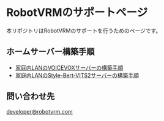 # RobotVRMのサポートページ

本リポジトリはRobotVRMのサポートを行うためのページです。

## ホームサーバー構築手順

- [家庭内LANのVOICEVOXサーバーの構築手順](./docs/voicevox_server.md)
- [家庭内LANのStyle-Bert-VITS2サーバーの構築手順](./docs/style-bert-vits2_server.md)

## 問い合わせ先

developer@robotvrm.com